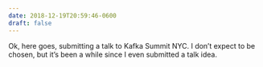 ```yaml
---
date: 2018-12-19T20:59:46-0600
draft: false
---
```


Ok, here goes, submitting a talk to Kafka Summit NYC. I don’t expect to be chosen, but it’s been a while since I even submitted a talk idea.

